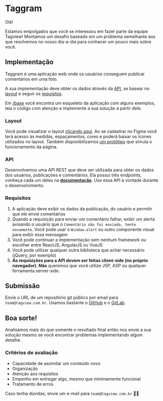 # Taggram

Olá!

Estamos empolgados que você se interessou em fazer parte da equipe Tagview! Montamos um desafio baseado em um problema semelhante aos que resolvemos no nosso dia-a-dia para conhecer um pouco mais sobre você.

## Implementação
Taggram é uma aplicação web onde os usuários conseguem publicar comentários em uma foto.

A sua implementação deve obter os dados através da [API](#api), se basear no [layout](#layout) e seguir os [requisitos](#requisitos).

Em [/base](base) você encontra um esqueleto da aplicação com alguns exemplos, leia o código com atenção e implemente a sua solução a partir dele.

### Layout
Você pode visualizar o layout [clicando aqui](https://www.figma.com/file/96DdmM0aScr0uihjwx6LxM/Taggram?node-id=0%3A1). Ao se cadastrar no Figma você terá acesso às medidas, espaçamentos, cores e poderá baixar os ícones utilizados no layout. Também disponibilizamos [um protótipo](https://www.figma.com/proto/96DdmM0aScr0uihjwx6LxM/Taggram?node-id=1%3A2&viewport=396%2C310%2C0.5317721962928772&scaling=min-zoom) que simula o funcionamento da página.

### API
Desenvolvemos uma API REST que deve ser utilizada para obter os dados dos usuários, publicações e comentários. Ela possui três endpoints, conheça cada um deles na [**documentação**](API.md). Use essa API à vontade durante o desenvolvimento.

### Requisitos
1. A aplicação deve exibir os dados da publicação, do usuário e permitir que ele envie comentários
2. Quando a requisição para enviar um comentário falhar, exibir um alerta avisando o usuário que o `Comentário não foi enviado, tente novamente`. Você pode usar o `Window.alert` ou outro componente visual para exibir essa mensagem
3. Você pode continuar a implementação sem nenhum framework ou escolher entre ReactJS, AngularJS ou VueJS
4. Você pode utilizar qualquer outra biblioteca que achar necessário (jQuery, por exemplo)
5. **As requisições para a API devem ser feitas client-side (no próprio navegador)**. **Não** queremos que você utilize JSP, ASP ou qualquer ferramenta server-side.

## Submissão
Envie o URL de um repositório git público por email para `team@tagview.com.br`. Usamos bastante o [GitHub](https://github.com) e o [GitLab](https://gitlab.com).

## Boa sorte!
Analisamos mais do que somente o resultado final então nos envie a sua solução mesmo se você encontrar problemas implementando algum detalhe.

### Critérios de avaliação
- Capacidade de assimilar um conteúdo novo
- Organização
- Atenção aos requisitos
- Empenho em entregar algo, mesmo que minimamente funcional
- Tratamento de erros

Caso tenha dúvidas, envie um e-mail para `team@tagview.com.br` :technologist:
